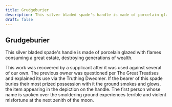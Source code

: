 ```yaml
---
title: Grudgeburier
description: This silver bladed spade's handle is made of porcelain glazed with flames consuming a great...
draft: false
---
```


## Grudgeburier

This silver bladed spade's handle is made of porcelain glazed with flames consuming a great
estate, destroying generations of wealth.

This work was recovered by a supplicant after it was used against several of our own. The
previous owner was questioned per The Great Treatises and explained its use via the Truthing
Dweomer. If the bearer of this spade buries their most prized possession with it the ground
smokes and glows, the item appearing in the depiction on the handle. The first person whose name
is spoken over the smoldering ground experiences terrible and violent misfortune at the next
zenith of the moon.
